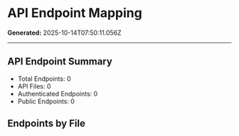 # API Endpoint Mapping

**Generated:** 2025-10-14T07:50:11.056Z

---

## API Endpoint Summary

- Total Endpoints: 0
- API Files: 0
- Authenticated Endpoints: 0
- Public Endpoints: 0

## Endpoints by File

